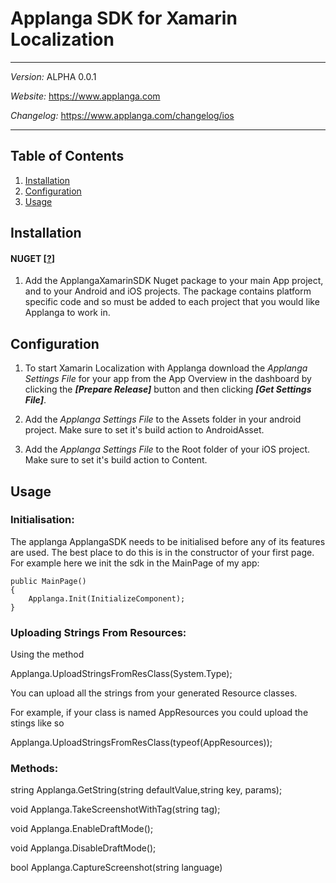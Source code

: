 # Applanga SDK for Xamarin Localization
***
*Version:* ALPHA 0.0.1

*Website:* <https://www.applanga.com> 

*Changelog:* <https://www.applanga.com/changelog/ios>
***


## Table of Contents

  1. [Installation](#installation)
  2. [Configuration](#configuration)
  3. [Usage](#usage)



## Installation
#### NUGET [[?](https://www.nuget.org/)]

1. Add the ApplangaXamarinSDK Nuget package to your main App project, and to your Android and iOS projects. The package contains platform specific code and so must be added to each project that you would like Applanga to work in.

 
## Configuration
1. To start Xamarin Localization with Applanga download the *Applanga Settings File* for your app from the App Overview in the dashboard by clicking the ***[Prepare Release]*** button and then clicking ***[Get Settings File]***.
 
2. Add the *Applanga Settings File* to the Assets folder in your android project. Make sure to set it's build action to AndroidAsset.
 
3. Add the *Applanga Settings File* to the Root folder of your iOS project. Make sure to set it's build action to Content.

## Usage

### Initialisation:

The applanga ApplangaSDK needs to be initialised before any of its features are used. The best place to do this is in the constructor of your first page. For example here we init the sdk in the MainPage of my app:

```
public MainPage()
{
    Applanga.Init(InitializeComponent);
}
```


### Uploading Strings From Resources:

Using the method 

Applanga.UploadStringsFromResClass(System.Type);

You can upload all the strings from your generated Resource classes.

For example, if your class is named AppResources you could upload the stings like so

Applanga.UploadStringsFromResClass(typeof(AppResources));


### Methods:

string Applanga.GetString(string defaultValue,string key, params);

void Applanga.TakeScreenshotWithTag(string tag);

void Applanga.EnableDraftMode();

void Applanga.DisableDraftMode();

bool Applanga.CaptureScreenshot(string language)
